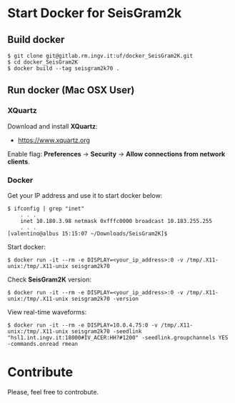 # Start Docker for SeisGram2k

## Build docker
```
$ git clone git@gitlab.rm.ingv.it:uf/docker_SeisGram2K.git
$ cd docker_SeisGram2K
$ docker build --tag seisgram2k70 . 
```

## Run docker (Mac OSX User)
### XQuartz
Download and install **XQuartz**:
- https://www.xquartz.org

Enable flag: **Preferences** -> **Security** -> **Allow connections from network clients**.

### Docker
Get your IP address and use it to start docker below:
```
$ ifconfig | grep "inet"
    . . .
	inet 10.180.3.98 netmask 0xfffc0000 broadcast 10.183.255.255
	. . .
[valentino@albus 15:15:07 ~/Downloads/SeisGram2K]$
```

Start docker:
```
$ docker run -it --rm -e DISPLAY=<your_ip_address>:0 -v /tmp/.X11-unix:/tmp/.X11-unix seisgram2k70
```

Check **SeisGram2K** version:
```
$ docker run -it --rm -e DISPLAY=<your_ip_address>:0 -v /tmp/.X11-unix:/tmp/.X11-unix seisgram2k70 -version
```

View real-time waveforms:
```
$ docker run -it --rm -e DISPLAY=10.0.4.75:0 -v /tmp/.X11-unix:/tmp/.X11-unix seisgram2k70 -seedlink "hsl1.int.ingv.it:18000#IV_ACER:HH?#1200" -seedlink.groupchannels YES -commands.onread rmean
```

# Contribute
Please, feel free to controbute.